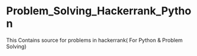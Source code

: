 # Problem_Solving_Hackerrank_Python

This Contains source for problems in hackerrank( For Python & Problem Solving)
